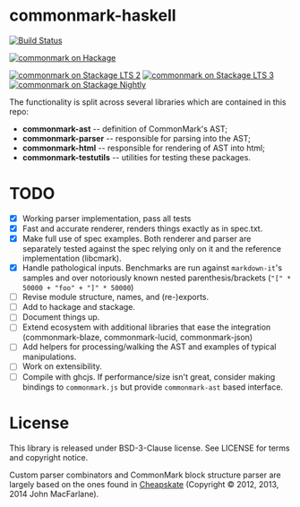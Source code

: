 # commonmark-haskell

[![Build Status](https://travis-ci.org/zudov/commonmark-haskell.svg?branch=master)](https://travis-ci.org/zudov/commonmark-haskell)

[![commonmark on Hackage](https://img.shields.io/hackage/v/commonmark.svg)](http://hackage.haskell.org/package/commonmark)

[![commonmark on Stackage LTS 2](http://stackage.org/package/commonmark/badge/lts-2)](http://stackage.org/lts-2/package/commonmark)
[![commonmark on Stackage LTS 3](http://stackage.org/package/commonmark/badge/lts-3)](http://stackage.org/lts-3/package/commonmark)
[![commonmark on Stackage Nightly](http://stackage.org/package/commonmark/badge/nightly)](http://stackage.org/nightly/package/commonmark)

The functionality is split across several libraries which are contained in this
repo:

- **commonmark-ast** -- definition of CommonMark's AST;
- **commonmark-parser** -- responsible for parsing into the AST;
- **commonmark-html** -- responsible for rendering of AST into html;
- **commonmark-testutils** -- utilities for testing these packages.

# TODO

- [X] Working parser implementation, pass all tests
- [X] Fast and accurate renderer, renders things exactly as in spec.txt.
- [X] Make full use of spec examples.
      Both renderer and parser are separately tested against the spec relying only on it
	  and the reference implementation (libcmark).
- [X] Handle pathological inputs. Benchmarks are run against `markdown-it`'s samples
      and over notoriously known nested parenthesis/brackets (`"[" * 50000 + "foo" + "]" * 50000`)
- [ ] Revise module structure, names, and (re-)exports.
- [ ] Add to hackage and stackage.
- [ ] Document things up.
- [ ] Extend ecosystem with additional libraries that ease the integration
      (commonmark-blaze, commonmark-lucid, commonmark-json)
- [ ] Add helpers for processing/walking the AST and examples of typical manipulations.
- [ ] Work on extensibility.
- [ ] Compile with ghcjs. If performance/size isn't great, consider making bindings to
      `commonmark.js` but provide `commonmark-ast` based interface.

# License

This library is released under BSD-3-Clause license. See LICENSE for terms and copyright notice.

Custom parser combinators and CommonMark block structure parser are largely based on the ones found
in [Cheapskate](https://github.com/jgm/cheapskate) (Copyright © 2012, 2013, 2014 John MacFarlane).

